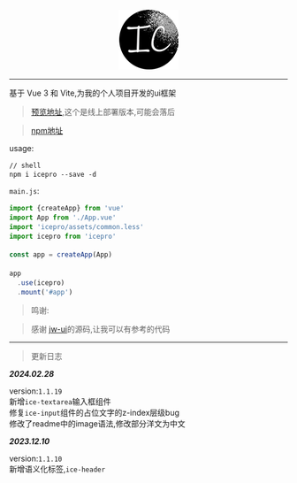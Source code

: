 <span><div style="text-align: center;">![](src\assets\png\logo.png)</div></span>
<hr/>

基于 Vue 3 和 Vite,为我的个人项目开发的ui框架

> [预览地址](http://icepro.icestone.work/),这个是线上部署版本,可能会落后

> [npm地址](https://www.npmjs.com/package/icepro)

usage:

```shell
// shell
npm i icepro --save -d
```

`main.js`:

```javascript
import {createApp} from 'vue'
import App from './App.vue'
import 'icepro/assets/common.less'
import icepro from 'icepro'

const app = createApp(App)

app
  .use(icepro)
  .mount('#app')
```

> 鸣谢:

> 感谢 [jw-ui](https://coderyjw.github.io/jw-ui-website/#/home)的源码,让我可以有参考的代码

<hr/>

> 更新日志


__*2024.02.28*__

version:`1.1.19`  
新增`ice-textarea`输入框组件  
修复`ice-input`组件的占位文字的z-index层级bug  
修改了readme中的image语法,修改部分洋文为中文

__*2023.12.10*__

version:`1.1.10`  
新增语义化标签,`ice-header`

